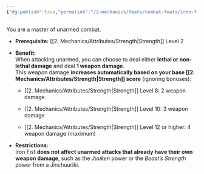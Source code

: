 ```yaml
---
{"dg-publish":true,"permalink":"/2-mechanics/feats/combat-feats/iron-fist/","noteIcon":""}
---
```


You are a master of unarmed combat.

- **Prerequisite:** [[2. Mechanics/Attributes/Strength\|Strength]] Level 2
    
- **Benefit:**  
    When attacking unarmed, you can choose to deal either **lethal or non-lethal damage** and deal **1 weapon damage**.  
    This weapon damage **increases automatically based on your base [[2. Mechanics/Attributes/Strength\|Strength]] score** (ignoring bonuses):
    
    - [[2. Mechanics/Attributes/Strength\|Strength]] Level 8: 2 weapon damage
        
    - [[2. Mechanics/Attributes/Strength\|Strength]] Level 10: 3 weapon damage
        
    - [[2. Mechanics/Attributes/Strength\|Strength]] Level 12 or higher: 4 weapon damage (maximum)
        
- **Restrictions:**  
    Iron Fist **does not affect unarmed attacks that already have their own weapon damage**, such as the _Juuken_ power or the _Beast’s Strength_ power from a Jinchuuriki.